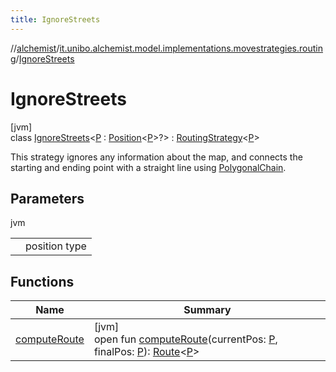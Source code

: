 ```yaml
---
title: IgnoreStreets
---
```

//[alchemist](../../../index.html)/[it.unibo.alchemist.model.implementations.movestrategies.routing](../index.html)/[IgnoreStreets](index.html)



# IgnoreStreets



[jvm]\
class [IgnoreStreets](index.html)<[P](index.html) : [Position](../../it.unibo.alchemist.model.interfaces/-position/index.html)<[P](../../it.unibo.alchemist.loader.deployments/-deployment/index.html)>?> : [RoutingStrategy](../../it.unibo.alchemist.model.interfaces.movestrategies/-routing-strategy/index.html)<[P](../../it.unibo.alchemist.loader.deployments/-deployment/index.html)> 

This strategy ignores any information about the map, and connects the starting and ending point with a straight line using [PolygonalChain](../../it.unibo.alchemist.model.implementations.routes/-polygonal-chain/index.html).



## Parameters


jvm

| | |
|---|---|
| <P> | position type |



## Functions


| Name | Summary |
|---|---|
| [computeRoute](compute-route.html) | [jvm]<br>open fun [computeRoute](compute-route.html)(currentPos: [P](../../it.unibo.alchemist.loader.deployments/-deployment/index.html), finalPos: [P](../../it.unibo.alchemist.loader.deployments/-deployment/index.html)): [Route](../../it.unibo.alchemist.model.interfaces/-route/index.html)<[P](../../it.unibo.alchemist.loader.deployments/-deployment/index.html)> |

